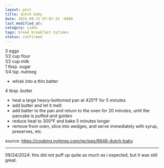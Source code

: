 ```yaml
---
layout: post
title: dutch baby
date: 2024-09-21 07:07:33 -0400
last_modified_at: 
category: sides
tags: bread breakfast nytimes
status: confirmed
---
```


3 eggs  
1/2 cup flour  
1/2 cup milk  
1 tbsp. sugar  
1/4 tsp. nutmeg  
* whisk into a thin batter

4 tbsp. butter
* heat a large heavy-bottomed pan at 425°F for 5 minutes
* add butter and let it melt
* add batter to the pan and return to the oven for 20 minutes, until the pancake is
  puffed and golden
* reduce heat to 300°F and bake 5 minutes longer
* remove from oven, slice into wedges, and serve immediately with syrup, preserves,
  etc.

source: <https://cooking.nytimes.com/recipes/6648-dutch-baby>

---

09/24/2024: this did not puff up quite as much as i expected, but it was still great.
